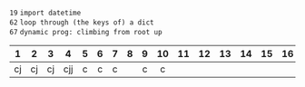 `19` `import datetime`\
`62` `loop through (the keys of) a dict`\
`67` `dynamic prog: climbing from root up`

1|2|3|4|5|6|7|8|9|10|11|12|13|14|15|16|17|18|19|20
:-:|:-:|:-:|:-:|:-:|:-:|:-:|:-:|:-:|:-:|:-:|:-:|:-:|:-:|:-:|:-:|:-:|:-:|:-:|:-:
cj|cj|cj|cjj|c|c|c||c|c
